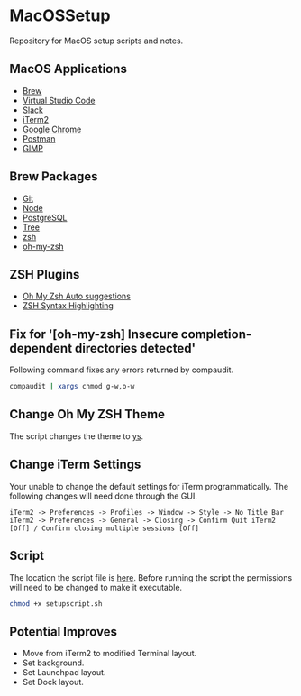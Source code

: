 # MacOSSetup
Repository for MacOS setup scripts and notes.

## MacOS Applications
 
- [Brew](https://brew.sh/) 
- [Virtual Studio Code](https://code.visualstudio.com) 
- [Slack](https://slack.com) 
- [iTerm2](https://iterm2.com)
- [Google Chrome](https://www.google.com/chrome/) 
- [Postman](https://www.postman.com) 
- [GIMP](https://www.gimp.org)


## Brew Packages 

- [Git](https://git-scm.com) 
- [Node](https://nodejs.org/en/)
- [PostgreSQL](https://www.postgresql.org/)
- [Tree](http://mama.indstate.edu/users/ice/tree/)
- [zsh](https://www.zsh.org/)
- [oh-my-zsh](https://ohmyz.sh/)

## ZSH Plugins

- [Oh My Zsh Auto suggestions](https://github.com/zsh-users/zsh-autosuggestions/blob/master/INSTALL.md)
- [ZSH Syntax Highlighting](https://medium.com/@Clovis_app/configuration-of-a-beautiful-efficient-terminal-and-prompt-on-osx-in-7-minutes-827c29391961)


## Fix for '[oh-my-zsh] Insecure completion-dependent directories detected'

Following command fixes any errors returned by compaudit.

```bash
compaudit | xargs chmod g-w,o-w
```

## Change Oh My ZSH Theme

The script changes the theme to [ys](https://blog.ysmood.org/my-ys-terminal-theme/).

## Change iTerm Settings

Your unable to change the default settings for iTerm programmatically. The following changes will need done through the GUI.

```
iTerm2 -> Preferences -> Profiles -> Window -> Style -> No Title Bar
iTerm2 -> Preferences -> General -> Closing -> Confirm Quit iTerm2 [Off] / Confirm closing multiple sessions [Off]
```

## Script

The location the script file is [here](setupscript.sh). Before running the script the permissions will need to be changed to make it executable. 
```bash
chmod +x setupscript.sh
```

## Potential Improves

- Move from iTerm2 to modified Terminal layout.
- Set background.
- Set Launchpad layout.
- Set Dock layout.
